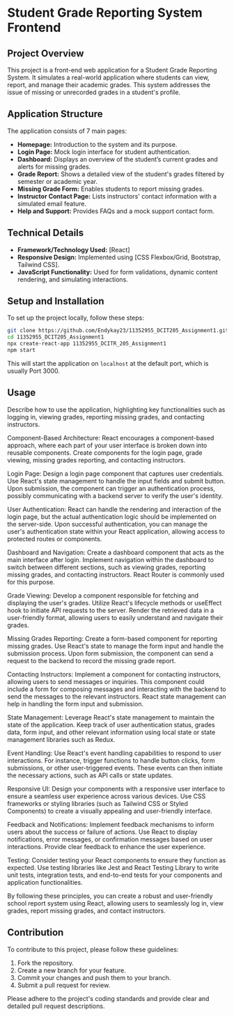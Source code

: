 # Student Grade Reporting System Frontend

## Project Overview

This project is a front-end web application for a Student Grade Reporting System. It simulates a real-world application where students can view, report, and manage their academic grades. This system addresses the issue of missing or unrecorded grades in a student's profile.

## Application Structure

The application consists of 7 main pages:

- **Homepage:** Introduction to the system and its purpose.
- **Login Page:** Mock login interface for student authentication.
- **Dashboard:** Displays an overview of the student’s current grades and alerts for missing grades.
- **Grade Report:** Shows a detailed view of the student's grades filtered by semester or academic year.
- **Missing Grade Form:** Enables students to report missing grades.
- **Instructor Contact Page:** Lists instructors' contact information with a simulated email feature.
- **Help and Support:** Provides FAQs and a mock support contact form.

## Technical Details

- **Framework/Technology Used:** [React]
- **Responsive Design:** Implemented using [CSS Flexbox/Grid, Bootstrap, Tailwind CSS].
- **JavaScript Functionality:** Used for form validations, dynamic content rendering, and simulating interactions.

## Setup and Installation

To set up the project locally, follow these steps:

```bash
git clone https://github.com/Endykay23/11352955_DCIT205_Assignment1.git
cd 11352955_DCIT205_Assignment1
npx create-react-app 11352955_DCITR_205_Assignment1
npm start
```

This will start the application on `localhost` at the default port, which is usually Port 3000.

## Usage

Describe how to use the application, highlighting key functionalities such as logging in, viewing grades, reporting missing grades, and contacting instructors.

Component-Based Architecture:
React encourages a component-based approach, where each part of your user interface is broken down into reusable components. Create components for the login page, grade viewing, missing grades reporting, and contacting instructors.

Login Page:
Design a login page component that captures user credentials. Use React's state management to handle the input fields and submit button. Upon submission, the component can trigger an authentication process, possibly communicating with a backend server to verify the user's identity.

User Authentication:
React can handle the rendering and interaction of the login page, but the actual authentication logic should be implemented on the server-side. Upon successful authentication, you can manage the user's authentication state within your React application, allowing access to protected routes or components.

Dashboard and Navigation:
Create a dashboard component that acts as the main interface after login. Implement navigation within the dashboard to switch between different sections, such as viewing grades, reporting missing grades, and contacting instructors. React Router is commonly used for this purpose.

Grade Viewing:
Develop a component responsible for fetching and displaying the user's grades. Utilize React's lifecycle methods or useEffect hook to initiate API requests to the server. Render the retrieved data in a user-friendly format, allowing users to easily understand and navigate their grades.

Missing Grades Reporting:
Create a form-based component for reporting missing grades. Use React's state to manage the form input and handle the submission process. Upon form submission, the component can send a request to the backend to record the missing grade report.

Contacting Instructors:
Implement a component for contacting instructors, allowing users to send messages or inquiries. This component could include a form for composing messages and interacting with the backend to send the messages to the relevant instructors. React state management can help in handling the form input and submission.

State Management:
Leverage React's state management to maintain the state of the application. Keep track of user authentication status, grades data, form input, and other relevant information using local state or state management libraries such as Redux.

Event Handling:
Use React's event handling capabilities to respond to user interactions. For instance, trigger functions to handle button clicks, form submissions, or other user-triggered events. These events can then initiate the necessary actions, such as API calls or state updates.

Responsive UI:
Design your components with a responsive user interface to ensure a seamless user experience across various devices. Use CSS frameworks or styling libraries (such as Tailwind CSS or Styled Components) to create a visually appealing and user-friendly interface.

Feedback and Notifications:
Implement feedback mechanisms to inform users about the success or failure of actions. Use React to display notifications, error messages, or confirmation messages based on user interactions. Provide clear feedback to enhance the user experience.

Testing:
Consider testing your React components to ensure they function as expected. Use testing libraries like Jest and React Testing Library to write unit tests, integration tests, and end-to-end tests for your components and application functionalities.

By following these principles, you can create a robust and user-friendly school report system using React, allowing users to seamlessly log in, view grades, report missing grades, and contact instructors.

## Contribution

To contribute to this project, please follow these guidelines:

1. Fork the repository.
2. Create a new branch for your feature.
3. Commit your changes and push them to your branch.
4. Submit a pull request for review.

Please adhere to the project's coding standards and provide clear and detailed pull request descriptions.
